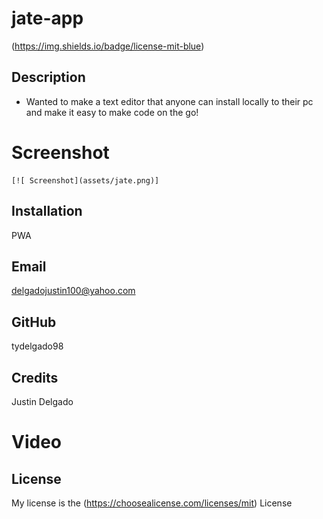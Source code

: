 # jate-app
  (https://img.shields.io/badge/license-mit-blue)

  ## Description
  
  - Wanted to make a text editor that anyone can install locally to their pc and make it easy to make code on the go!

  # Screenshot

    [![ Screenshot](assets/jate.png)]

  
  ## Installation
  
  PWA
  

  ## Email

  delgadojustin100@yahoo.com
  

  ## GitHub

  tydelgado98
  
  ## Credits
  
  Justin Delgado

  # Video
  <!-- [![video recording](videos/teamgen.png)](videos/Team%20Generator.webm) -->



  
  ## License
  
  My license is the (https://choosealicense.com/licenses/mit) License